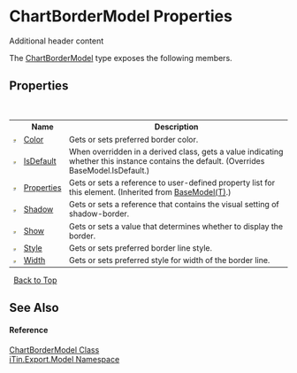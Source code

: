 # ChartBorderModel Properties
Additional header content 

The <a href="T_iTin_Export_Model_ChartBorderModel">ChartBorderModel</a> type exposes the following members.


## Properties
&nbsp;<table><tr><th></th><th>Name</th><th>Description</th></tr><tr><td>![Public property](media/pubproperty.gif "Public property")</td><td><a href="P_iTin_Export_Model_ChartBorderModel_Color">Color</a></td><td>
Gets or sets preferred border color.</td></tr><tr><td>![Public property](media/pubproperty.gif "Public property")</td><td><a href="P_iTin_Export_Model_ChartBorderModel_IsDefault">IsDefault</a></td><td>
When overridden in a derived class, gets a value indicating whether this instance contains the default.
 (Overrides BaseModel.IsDefault.)</td></tr><tr><td>![Public property](media/pubproperty.gif "Public property")</td><td><a href="P_iTin_Export_Model_BaseModel_1_Properties">Properties</a></td><td>
Gets or sets a reference to user-defined property list for this element.
 (Inherited from <a href="T_iTin_Export_Model_BaseModel_1">BaseModel(T)</a>.)</td></tr><tr><td>![Public property](media/pubproperty.gif "Public property")</td><td><a href="P_iTin_Export_Model_ChartBorderModel_Shadow">Shadow</a></td><td>
Gets or sets a reference that contains the visual setting of shadow-border.</td></tr><tr><td>![Public property](media/pubproperty.gif "Public property")</td><td><a href="P_iTin_Export_Model_ChartBorderModel_Show">Show</a></td><td>
Gets or sets a value that determines whether to display the border.</td></tr><tr><td>![Public property](media/pubproperty.gif "Public property")</td><td><a href="P_iTin_Export_Model_ChartBorderModel_Style">Style</a></td><td>
Gets or sets preferred border line style.</td></tr><tr><td>![Public property](media/pubproperty.gif "Public property")</td><td><a href="P_iTin_Export_Model_ChartBorderModel_Width">Width</a></td><td>
Gets or sets preferred style for width of the border line.</td></tr></table>&nbsp;
<a href="#chartbordermodel-properties">Back to Top</a>

## See Also


#### Reference
<a href="T_iTin_Export_Model_ChartBorderModel">ChartBorderModel Class</a><br /><a href="N_iTin_Export_Model">iTin.Export.Model Namespace</a><br />
